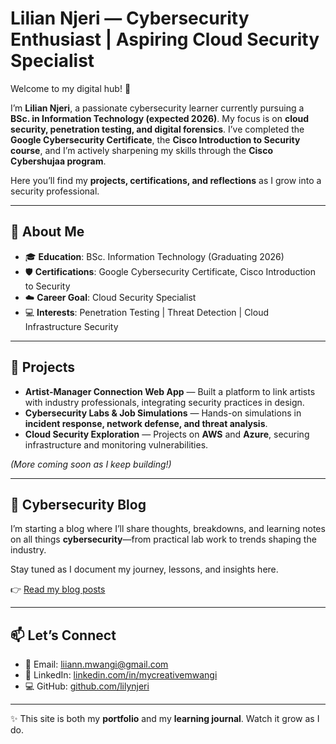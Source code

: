 # Lilian Njeri — Cybersecurity Enthusiast | Aspiring Cloud Security Specialist

Welcome to my digital hub! 🚀  

I’m **Lilian Njeri**, a passionate cybersecurity learner currently pursuing a **BSc. in Information Technology (expected 2026)**. My focus is on **cloud security, penetration testing, and digital forensics**. I’ve completed the **Google Cybersecurity Certificate**, the **Cisco Introduction to Security course**, and I’m actively sharpening my skills through the **Cisco Cybershujaa program**.  

Here you’ll find my **projects, certifications, and reflections** as I grow into a security professional.

---

## 🔐 About Me
- 🎓 **Education**: BSc. Information Technology (Graduating 2026)  
- 🛡️ **Certifications**: Google Cybersecurity Certificate, Cisco Introduction to Security  
- ☁️ **Career Goal**: Cloud Security Specialist  
- 💻 **Interests**: Penetration Testing | Threat Detection | Cloud Infrastructure Security  

---

## 📂 Projects
- **Artist-Manager Connection Web App** — Built a platform to link artists with industry professionals, integrating security practices in design.  
- **Cybersecurity Labs & Job Simulations** — Hands-on simulations in **incident response, network defense, and threat analysis**.  
- **Cloud Security Exploration** — Projects on **AWS** and **Azure**, securing infrastructure and monitoring vulnerabilities.  

*(More coming soon as I keep building!)*

---

## 📝 Cybersecurity Blog
I’m starting a blog where I’ll share thoughts, breakdowns, and learning notes on all things **cybersecurity**—from practical lab work to trends shaping the industry.  

Stay tuned as I document my journey, lessons, and insights here.  

👉 [Read my blog posts](./blog)  

---

## 📫 Let’s Connect
- 📧 Email: [liiann.mwangi@gmail.com](mailto:liiann.mwangi@gmail.com)  
- 💼 LinkedIn: [linkedin.com/in/mycreativemwangi](https://www.linkedin.com/in/mycreativemwangi)  
- 💻 GitHub: [github.com/lilynjeri](https://github.com/lilynjeri)  

---

✨ This site is both my **portfolio** and my **learning journal**. Watch it grow as I do.  
